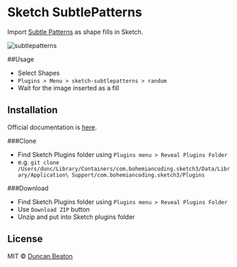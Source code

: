 # Sketch SubtlePatterns

Import [Subtle Patterns](https://github.com/subtlepatterns/SubtlePatterns) as shape fills in Sketch.

![subtlepatterns](https://raw.githubusercontent.com/dunckr/sketch-subtlepatterns/master/assets/subtlepatterns.png)

##Usage

+ Select Shapes
+ ```Plugins > Menu > sketch-subtlepatterns > random```
+ Wait for the image inserted as a fill

## Installation

Official documentation is [here](http://bohemiancoding.com/sketch/support/developer/01-introduction/01.html).

###Clone

+ Find Sketch Plugins folder using ```Plugins menu > Reveal Plugins Folder```
+ e.g. ```git clone /Users/dunc/Library/Containers/com.bohemiancoding.sketch3/Data/Library/Application\ Support/com.bohemiancoding.sketch3/Plugins```

###Download

+ Find Sketch Plugins folder using ```Plugins menu > Reveal Plugins Folder```
+ Use ```Download ZIP``` button
+ Unzip and put into Sketch plugins folder

## License

MIT © [Duncan Beaton](http://dunckr.com)